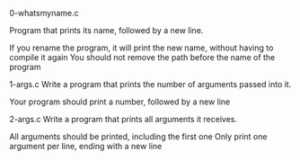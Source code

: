 0-whatsmyname.c

Program that prints its name, followed by a new line.

If you rename the program, it will print the new name, without having to compile it again
You should not remove the path before the name of the program

1-args.c
Write a program that prints the number of arguments passed into it.

Your program should print a number, followed by a new line

2-args.c
Write a program that prints all arguments it receives.

All arguments should be printed, including the first one
Only print one argument per line, ending with a new line
